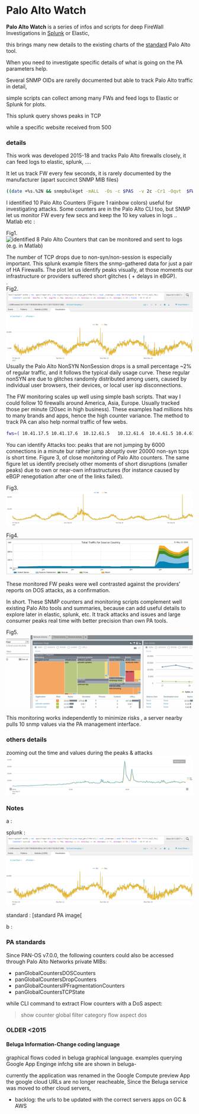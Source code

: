 # Palo Alto Watch

 
**Palo Alto Watch** is a series of  infos and scripts for deep FireWall Investigations in [Splunk] or Elastic,

this brings many new details to the existing charts of the [standard] Palo Alto tool.


 

When you need to investigate specific details of what is going on the PA parameters help.

Several SNMP OIDs are rarelly documented but able to track Palo Alto traffic in detail, 

  simple scripts can collect among many FWs and feed logs to Elastic or Splunk for plots.

 This splunk query shows peaks in TCP

while a specific website received from 500


### details

This work was developed 2015-18 and tracks Palo Alto firewalls closely, it can feed logs to elastic, splunk, …. 

It let us track FW every few seconds, it is rarely documented by the manufacturer (apart succinct SNMP MIB files)  

```bash
((date +%s.%2N && snmpbulkget -mALL  -Os -c $PAS  -v 2c -Cr1 -Oqvt  $FW  enterprises.25461.2.1.2.1.19.8.10 enterprises.25461.2.1.2.1.19.8.14 enterprises.25461.2.1.2.1.19.8.18 enterprises.25461.2.1.2.1.19.8.30   enterprises.25461.2.1.2.1.19.8.31 enterprises.25461.2.1.2.1.19.11.7 1.3.6.1.4.1.25461.2.1.2.3.4  SysUptime && date +%s.%2N  ) | perl -pe 'chop; s/$/ /g' && echo ) >> $bas/pa-$FW.txt #tim sessdeny icmp udp synmaxthre activred nonsynunmatch activeTCP  upti time
```

I identified 10 Palo Alto Counters (Figure 1 rainbow colors) useful for investigating attacks. Some counters are in the Palo Alto CLI too, but SNMP let us monitor FW every few secs and keep the 10 key values in logs .. Matlab etc :
 
Fig1. ![identified 8 Palo Alto Counters that can be monitored and sent to logs (e.g. in Matlab)](18n-counters2.PNG)

The number of TCP drops due to non-syn/non-session is especially important. This splunk example filters the snmp-gathered data for just a pair of HA Firewalls. The plot let us identify peaks visually, at those moments our infrastructure or providers suffered short glitches ( + delays in  eBGP).  
.  
Fig2.  ![demo of TCP peaks detected](doc/1113-fw.png)
Usually the Palo Alto NonSYN NonSession drops is a small percentage ~2% of regular traffic, and it follows the typical daily usage curve. These regular nonSYN are due to glitches randomly distributed among users, caused by individual user browsers, their devices, or local user isp disconnections. 

The FW monitoring scales up well using simple bash scripts. That way I could follow 10 firewalls around America, Asia, Europe. Usually tracked those per minute (20sec in high business). These examples had millions hits to many brands and apps, hence the high counter variance. The method to track PA can also help normal traffic of few webs.
```bash
fws=( 10.41.17.5 10.41.17.6  10.12.61.5   10.12.61.6  10.4.61.5 10.4.61.6 10.6.61.5  10.6.61.6 pwallx-1.domain  pwallx-2.domain   )  #remote pull by FW cluster
```

You can identify Attacks too: peaks that are not jumping by 6000 connections in a minute bur rather jump abruptly over 20000 non-syn tcps is short time. Figure 3, of close monitoring of Palo Alto counters. The same figure let us identify precisely other moments of short disruptions (smaller peaks) due to own or near-own infrastructures (for instance caused by eBGP renegotiation after one of the links failed).
 
Fig3. ![fw Attacks + others ](doc/26s-fw.png)

Fig4. ![provide](doc/ISP-dos-alerts.png) 

These monitored FW peaks were well contrasted against the providers’ reports on DOS attacks, as a confirmation.
   
In short. These SNMP counters and monitoring scripts complement well existing Palo Alto tools and summaries, because can add useful details to explore later in elastic, splunk, etc. It track attacks and issues and large consumer peaks real time with better precision than own PA tools.
  

Fig5.  ![Palo Alto standard summary of traffic](doc/pa-standard.png)


This monitoring works independently to minimize risks , a server nearby pulls 10 snmp values via the PA management interface.


### others details

zooming out the time and values during the peaks & attacks
![demo: nonsessions PAloAlto counter during attacks](doc/nonsess-sep17-12hrs.png) 

 

### Notes

a
:

splunk
: ![splunk image](doc/1113-fw.png)

standard
: [standard PA image[

[splunk]: #notes "image below"

[standard]: #notes "image below"  

b
:


### PA standards

Since PAN-OS v7.0.0, the following counters could also be accessed through Palo Alto Networks private MIBs:
 
- panGlobalCountersDOSCounters
- panGlobalCountersDropCounters
- panGlobalCountersIPFragmentationCounters
- panGlobalCountersTCPState
 
while  CLI command to extract Flow counters with a DoS aspect:
> show counter global filter category flow aspect dos


 
### OLDER <2015

#### Beluga Information-Change coding language  
 
graphical flows coded in beluga graphical language. 
examples querying Google App Enginge infchg site are shown in beluga-

currently the application was renamed in the Google Compute preview App
the google cloud URLs  are no longer reacheable, Since the Beluga service was moved to other cloud servers, 
  - backlog:  the urls to be updated with the correct servers apps on GC & AWS

